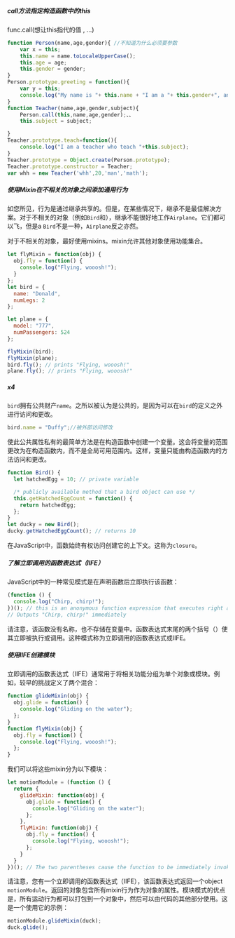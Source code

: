 ##### call方法指定构造函数中的this

func.call(想让this指代的值 , ...)

```js
function Person(name,age,gender){ //不知道为什么必须要参数
    var x = this;
    this.name = name.toLocaleUpperCase();
    this.age = age;
    this.gender = gender;
}
Person.prototype.greeting = function(){
    var y = this;
    console.log("My name is "+ this.name + "I am a "+ this.gender+", and I am "+this.age+" years old. ");
}
function Teacher(name,age,gender,subject){
    Person.call(this,name,age,gender);、、
    this.subject = subject;

}
Teacher.prototype.teach=function(){
    console.log("I am a teacher who teach "+this.subject);
}
Teacher.prototype = Object.create(Person.prototype);
Teacher.prototype.constructor = Teacher;
var whh = new Teacher('whh',20,'man','math');
```



##### 使用Mixin在不相关的对象之间添加通用行为

如您所见，行为是通过继承共享的。但是，在某些情况下，继承不是最佳解决方案。对于不相关的对象（例如`Bird`和），继承不能很好地工作`Airplane`。它们都可以飞，但是a `Bird`不是一种，`Airplane`反之亦然。

对于不相关的对象，最好使用mixins。mixin允许其他对象使用功能集合。

```js
let flyMixin = function(obj) {
  obj.fly = function() {
    console.log("Flying, wooosh!");
  }
};
let bird = {
  name: "Donald",
  numLegs: 2
};

let plane = {
  model: "777",
  numPassengers: 524
};

flyMixin(bird);
flyMixin(plane);
bird.fly(); // prints "Flying, wooosh!"
plane.fly(); // prints "Flying, wooosh!"
```

##### x4

`bird`拥有公共财产`name`。之所以被认为是公共的，是因为可以在`bird`的定义之外进行访问和更改。

```js
bird.name = "Duffy";//被外部访问修改
```

使此公共属性私有的最简单方法是在构造函数中创建一个变量。这会将变量的范围更改为在构造函数内，而不是全局可用范围内。这样，变量只能由构造函数内的方法访问和更改。

```js
function Bird() {
  let hatchedEgg = 10; // private variable

  /* publicly available method that a bird object can use */
  this.getHatchedEggCount = function() { 
    return hatchedEgg;
  };
}
let ducky = new Bird();
ducky.getHatchedEggCount(); // returns 10
```

在JavaScript中，函数始终有权访问创建它的上下文。这称为`closure`。

##### 了解立即调用的函数表达式（IIFE）

JavaScript中的一种常见模式是在声明函数后立即执行该函数：

```js
(function () {
  console.log("Chirp, chirp!");
})(); // this is an anonymous function expression that executes right away
// Outputs "Chirp, chirp!" immediately
```

请注意，该函数没有名称，也不存储在变量中。函数表达式末尾的两个括号（）使其立即被执行或调用。这种模式称为立即调用的函数表达式或IIFE。

##### 使用IIFE创建模块

立即调用的函数表达式（IIFE）通常用于将相关功能分组为单个对象或模块。例如，较早的挑战定义了两个混合：

```js
function glideMixin(obj) {
  obj.glide = function() {
    console.log("Gliding on the water");
  };
}
function flyMixin(obj) {
  obj.fly = function() {
    console.log("Flying, wooosh!");
  };
}
```

我们可以将这些mixin分为以下模块：

```js
let motionModule = (function () {
  return {
    glideMixin: function(obj) {
      obj.glide = function() {
        console.log("Gliding on the water");
      };
    },
    flyMixin: function(obj) {
      obj.fly = function() {
        console.log("Flying, wooosh!");
      };
    }
  }
})(); // The two parentheses cause the function to be immediately invoked
```

请注意，您有一个立即调用的函数表达式（IIFE），该函数表达式返回一个object `motionModule`。返回的对象包含所有mixin行为作为对象的属性。模块模式的优点是，所有运动行为都可以打包到一个对象中，然后可以由代码的其他部分使用。这是一个使用它的示例：	

```js
motionModule.glideMixin(duck);
duck.glide();
```